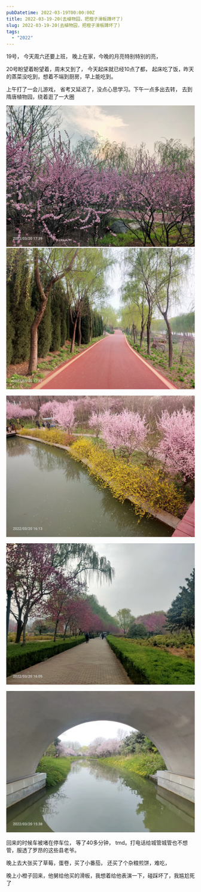 ```yaml
---
pubDatetime: 2022-03-19T00:00:00Z
title: 2022-03-19-20(去植物园，把橙子滑板蹲坏了)
slug: 2022-03-19-20(去植物园，把橙子滑板蹲坏了)
tags:
  - "2022"
---
```


19号， 今天周六还要上班， 晚上在家，今晚的月亮特别特别的亮，

20号盼望着盼望着，周末又到了， 今天起床就已经10点了都， 起床吃了饭，昨天的蒸菜没吃到，想着不端到厨房，早上能吃到。

上午打了一会儿游戏， 省考又延迟了，没点心思学习。下午一点多出去转， 去到隋唐植物园，绕着逛了一大圈

![](../../img/6904315-4b1d92f99cb85881.jpg)
![](../../img/6904315-318176dbb0701fbb.jpg)

![](../../img/6904315-924d65ff98ce731b.jpg)

![](../../img/6904315-4e53408123ec855c.jpg)

![](../../img/6904315-ed3958abfec8ede2.jpg)

回来的时候车被堵在停车位， 等了40多分钟， tmd。打电话给城管城管也不想管，服透了罗昂的这些县老爷。

晚上去大张买了草莓，蛋卷，买了小番茄， 还买了个杂粮煎饼，难吃，

晚上小橙子回来，他舅给他买的滑板，我想着给他表演一下，碰踩坏了，我尴尬死了
